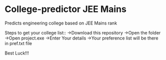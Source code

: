 # College-predictor JEE Mains
Predicts engineering college based on JEE Mains rank

Steps to get your college list::
->Download this repository
->Open the folder
->Open project.exe
->Enter Your details
->Your preference list will be there in pref.txt file

Best Luck!!!
